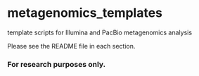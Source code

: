 # metagenomics_templates
template scripts for Illumina and PacBio metagenomics analysis

Please see the README file in each section.

### For research purposes only.
